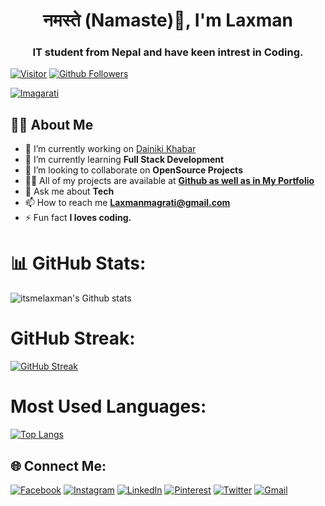 <h1 align="center">नमस्ते (Namaste)🙏, I'm Laxman</h1>
<h3 align="center">IT student from Nepal and have keen intrest in Coding.</h3>

[![Visitor](https://visitor-badge.laobi.icu/badge?page_id=itsmelaxman)](https://github.com/itsmelaxman) 
[![Github Followers](https://img.shields.io/github/followers/itsmelaxman.svg?style=social&logo=Follow)](https://github.com/itsmelaxman?tab=followers)

<p align="left"> <a href="https://twitter.com/lmagarati" target="blank"><img src="https://img.shields.io/twitter/follow/lmagarati?logo=twitter&style=for-the-badge" alt="lmagarati" /></a> </p>


## 🙋‍♂️ About Me

- 🔭 I’m currently working on [Dainiki Khabar](https://www.dainikhabar.com)
- 🌱 I’m currently learning **Full Stack Development**
- 👯 I’m looking to collaborate on **OpenSource Projects**
- 👨‍💻 All of my projects are available at **[Github as well as in My Portfolio](https://magaratilaxman.com.np)**
- 💬 Ask me about **Tech**
- 📫 How to reach me **Laxmanmagrati@gmail.com**
- ⚡ Fun fact **I loves coding.**

# 📊 GitHub Stats:
![itsmelaxman's Github stats](https://github-readme-stats.vercel.app/api?username=itsmelaxman&show_icons=true&theme=dark&hide_border=true)

# GitHub Streak:
[![GitHub Streak](https://github-readme-streak-stats.herokuapp.com?user=itsmelaxman&theme=github-dark&hide_border=true&date_format=M%20j%5B%2C%20Y%5D)](https://git.io/streak-stats)

# Most Used Languages:
[![Top Langs](https://github-readme-stats.vercel.app/api/top-langs/?username=itsmelaxman&langs_count=10&theme=chartreuse-dark&hide_border=true)](https://github.com/itsmelaxman?tab=repositories)


## 🌐 Connect Me:
[![Facebook](https://img.shields.io/badge/Facebook-%231877F2.svg?logo=Facebook&logoColor=white)](https://facebook.com/lmagarati) [![Instagram](https://img.shields.io/badge/Instagram-%23E4405F.svg?logo=Instagram&logoColor=white)](https://instagram.com/lmagarati) [![LinkedIn](https://img.shields.io/badge/LinkedIn-%230077B5.svg?logo=linkedin&logoColor=white)](https://linkedin.com/in/lmagarati) [![Pinterest](https://img.shields.io/badge/Pinterest-%23E60023.svg?logo=Pinterest&logoColor=white)](https://pinterest.com/lmagarati) [![Twitter](https://img.shields.io/badge/Twitter-%231DA1F2.svg?logo=Twitter&logoColor=white)](https://twitter.com/lmagarati) 
[![Gmail](https://img.shields.io/badge/Gmail-%231DA1F2.svg?logo=Gmail&logoColor=white)](mailto:laxmanmagrati@gmail.com) 
